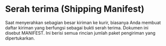 # Serah terima \(Shipping Manifest\)

Saat menyerahkan sebagian besar kiriman ke kurir, biasanya Anda membuat daftar kiriman yang berfungsi sebagai bukti serah terima. Dokumen ini disebut MANIFEST. Ini berisi semua rincian jumlah paket pengiriman yang dipertukarkan.

